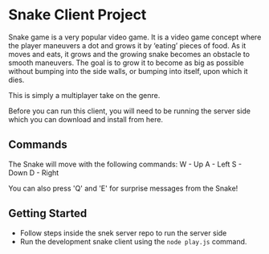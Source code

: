 # Snake Client Project

Snake game is a very popular video game. It is a video game concept where the player maneuvers a dot and grows it by ‘eating’ pieces of food. As it moves and eats, it grows and the growing snake becomes an obstacle to smooth maneuvers. The goal is to grow it to become as big as possible without bumping into the side walls, or bumping into itself, upon which it dies.

This is simply a multiplayer take on the genre.

Before you can run this client, you will need to be running the server side which you can download and install from here. 

## Commands
The Snake will move with the following commands:
W - Up
A - Left
S - Down
D - Right

You can also press 'Q' and 'E' for surprise messages from the Snake!


## Getting Started

- Follow steps inside the snek server repo to run the server side
- Run the development snake client using the `node play.js` command.